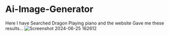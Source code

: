 # Ai-Image-Generator
Here I have Searched Dragon Playing piano and the website Gave me these results...
![Screenshot 2024-06-25 162612](https://github.com/karannn5/Ai-Image-Generator/assets/102942974/80ca2463-a4cf-404d-ae26-6784ab208bed)
